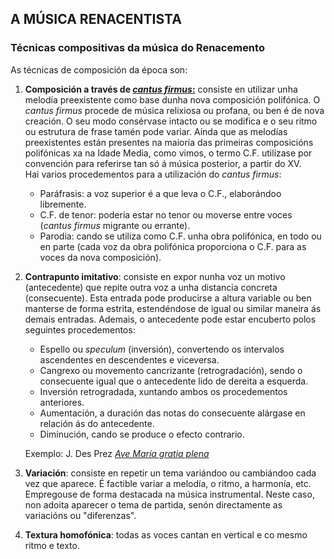## A MÚSICA RENACENTISTA

### Técnicas compositivas da música do Renacemento

<!-- 4ºA: (7-IV-22)-->

As técnicas de composición da época son:

1. **Composición a través de [*cantus firmus*:](http://es.wikipedia.org/wiki/Cantus_firmus)** consiste en utilizar unha melodía preexistente como base dunha nova composición polifónica. O *cantus firmus* procede de música relixiosa ou profana, ou ben é de nova creación. O seu modo consérvase intacto ou se modifica e o seu ritmo ou estrutura de frase tamén pode variar. Aínda que as melodías preexistentes están presentes na maioría das primeiras composicións polifónicas xa na Idade Media, como vimos, o termo C.F. utilízase por convención para referirse tan só á música posterior, a partir do XV.  
	Hai varios procedementos para a utilización do *cantus firmus*:
	- Paráfrasis: a voz superior é a que leva o C.F., elaborándoo libremente.
	- C.F. de tenor: podería estar no tenor ou moverse entre voces (*cantus firmus* migrante ou errante).
	- Parodia: cando se utiliza como C.F. unha obra polifónica, en todo ou en parte (cada voz da obra polifónica proporciona o C.F. para as voces da nova composición).
2. **Contrapunto imitativo**: consiste en expor nunha voz un motivo (antecedente) que repite outra voz a unha distancia concreta (consecuente). Esta entrada pode producirse a altura variable ou ben manterse de forma estrita, estendéndose de igual ou similar maneira ás demais entradas. Ademais, o antecedente pode estar encuberto polos seguintes procedementos:
	- Espello ou *speculum* (inversión), convertendo os intervalos ascendentes en descendentes e viceversa.
	- Cangrexo ou movemento cancrizante (retrogradación), sendo o consecuente igual que o antecedente lido de dereita a esquerda.
	- Inversión retrogradada, xuntando ambos os procedementos anteriores.
	- Aumentación, a duración das notas do consecuente alárgase en relación ás do antecedente.
	- Diminución, cando se produce o efecto contrario.
	
	Exemplo: J. Des Prez [*Ave María gratia plena*](https://open.spotify.com/track/43YRmPuiymU3GFTffHo2Eu?si=bb1f7a13d7b94c57)
3. **Variación**: consiste en repetir un tema variándoo ou cambiándoo cada vez que aparece. É factible variar a melodía, o ritmo, a harmonía, etc. Empregouse de forma destacada na música instrumental. Neste caso, non adoita aparecer o tema de partida, senón directamente as variacións ou "diferenzas".
4. **Textura homofónica**: todas as voces cantan en vertical e co mesmo ritmo e texto.